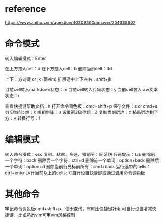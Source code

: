 # reference
https://www.zhihu.com/question/46309360/answer/254638807

# 命令模式
转入编辑模式：Enter

在上方插入cell：a
在下方插入cell：b
删除当前cell：dd

上下：方向键 or jk (同vim)
扩展选中上下左右：shift+jk

当前cell转入markdown状态：m
当前cell转入代码状态：y
当前cell装入raw文本状态：r

查看快捷键帮助文档：h
打开命令调色板：cmd+shift+p
保存文件：s or cmd+s
剪切当前cell：x
撤销删除：u
设置第2级标题：2
复制当前所选：c
粘贴所选到下方：v
转换行号：l

# 编辑模式
转入命令模式：esc
复制、粘贴、全选、撤销等：同系统
代码提示：tab
删除前一个字符：back
删除后一个字符：ctrl+d
删除前一个单词：option+back
删除后一个单词：option+d
删除当前行光标前所有：cmd+back
运行选中的cells：ctrl+enter
运行当前以上的cells: 可自行设置快捷键或通过调用命令调色板

# 其他命令
牢记命令调色板cmd+shift+p，便于查询，有时比快捷键好用
可自行设置增减快捷键，比如熟悉vim可用vim风格控制